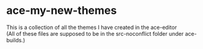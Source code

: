 # ace-my-new-themes
This is a collection of all the themes I have created in the ace-editor<br>
(All of these files are supposed to be in the src-noconflict folder under ace-builds.)
